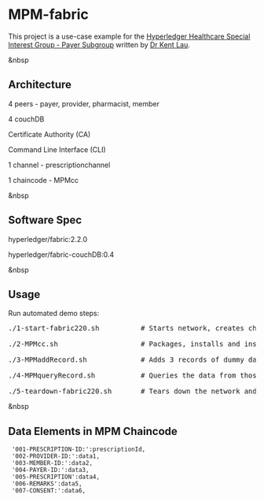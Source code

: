 # MPM-fabric

This project is a use-case example for the [Hyperledger Healthcare Special Interest Group - Payer Subgroup](https://wiki.hyperledger.org/display/HCSIG/HC-SIG+-+Payer+Subgroup) written by [Dr Kent Lau](linkedin.com/in/kentglau).

&nbsp  
## Architecture

4 peers - payer, provider, pharmacist, member

4 couchDB

Certificate Authority (CA)

Command Line Interface (CLI)

1 channel - prescriptionchannel

1 chaincode - MPMcc

&nbsp  
## Software Spec

hyperledger/fabric:2.2.0

hyperledger/fabric-couchDB:0.4

&nbsp
## Usage

Run automated demo steps:
<pre>
./1-start-fabric220.sh          # Starts network, creates channel, connects all peers to channel.

./2-MPMcc.sh                    # Packages, installs and instantiates MPM chaincode.

./3-MPMaddRecord.sh             # Adds 3 records of dummy data to ledger.

./4-MPMqueryRecord.sh           # Queries the data from those 3 records on the ledger.

./5-teardown-fabric220.sh       # Tears down the network and removes all related containers.
</pre>

&nbsp  
## Data Elements in MPM Chaincode


     '001-PRESCRIPTION-ID:':prescriptionId,
     '002-PROVIDER-ID:':data1,
     '003-MEMBER-ID:':data2,
     '004-PAYER-ID:':data3,
     '005-PRESCRIPTION':data4,
     '006-REMARKS':data5,
     '007-CONSENT:':data6,

